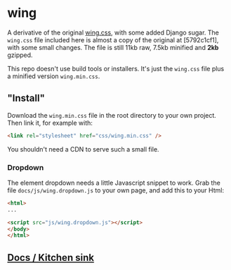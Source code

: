 # wing

A derivative of the original <a href="https://kbrsh.github.io/wing" target="_blank">wing.css</a>, with some added Django sugar. The `wing.css` file included here is almost a copy of the original at [5792c1cf1], with some small changes. The file is still 11kb raw, 7.5kb minified and **2kb** gzipped.

This repo doesn't use build tools or installers. It's just the `wing.css` file plus a minified version `wing.min.css`.

## "Install"

Download the `wing.min.css` file in the root directory to your own project. Then link it, for example with:

```html
<link rel="stylesheet" href="css/wing.min.css" />
```

You shouldn't need a CDN to serve such a small file.

### Dropdown

The element dropdown needs a little Javascript snippet to work. Grab the file `docs/js/wing.dropdown.js` to your own page, and add this to your Html:

```html
<html>
...

<script src="js/wing.dropdown.js"></script>
</body>
</html>
```

## [Docs / Kitchen sink](https://xbello.github.io/wing.css/)

